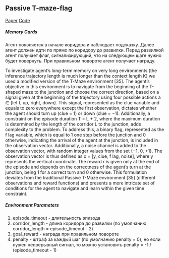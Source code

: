 ## Passive T-maze-flag  

[Paper](https://arxiv.org/abs/2307.03864)
[Code](https://github.com/twni2016/Memory-RL)

##### Memory Cards

Агент появляется в начале коридора и наблюдает подсказку. Далее агент должен идти по прямо по коридору до развилки. Перед развилкой агент получает флаг, сигнализирующий, что на следующем шаге нужно будет повернуть. При правильном повороте агент получает награду.


To investigate agent’s long-term memory on very long environments (the inference
trajectory length is much longer than the context length K) we used a modified version of the T-Maze environment [35]. The agent’s objective in this environment is to navigate from the beginning of the T-shaped maze to the junction and choose the correct direction, based on a signal given at the beginning of the trajectory using four possible actions a ∈ {lef t, up, right, down}. This signal, represented as the clue variable and equals to zero everywhere except the first observation, dictates whether the agent should turn up (clue = 1) or down (clue = −1). Additionally, a constraint on the episode duration T = L + 2, where the maximum duration is determined by the length of the corridor L to the junction, adds complexity to the problem. To address this, a binary flag, represented as the f lag variable, which is equal to 1 one step before the junction and 0 otherwise, indicating
the arrival of the agent at the junction, is included in the observation vector. Additionally, a noise channel is added to the observation vector, with random integer values from the set {−1, 0, +1}. The observation vector is thus defined as o = [y, clue, f lag, noise], where y represents the vertical coordinate. The reward r is given only at the end of the episode and depends on the correctness of the agent’s turn at the junction, being 1 for a correct turn and 0 otherwise. This formulation deviates
from the traditional Passive T-Maze environment [35] (different observations and reward functions) and presents a more intricate set of conditions for the agent to navigate and learn within the given
time constraint.

##### Environment Parameters

1. episode_timeout - длительность эпизода
2. corridor_length  - длина коридора до развилки (по умолчанию corridor_length = episode_timeout - 2)
3. goal_reward  - награда при правильном повороте
4. penalty - штраф за каждый шаг (по умолчанию penalty = 0), но если нужен непрерывный сигнал, то можно установить penalty = -1 / (episode_timeout - 1)